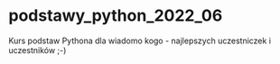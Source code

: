 # podstawy_python_2022_06
Kurs podstaw Pythona dla wiadomo kogo - najlepszych uczestniczek i uczestników ;-)
